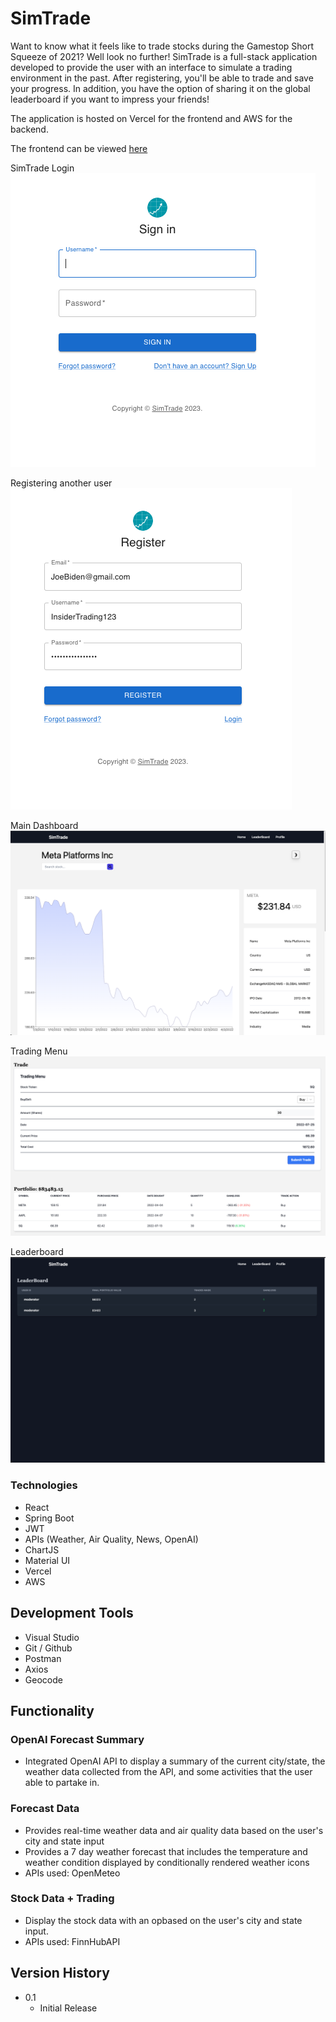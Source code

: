 # SimTrade

Want to know what it feels like to trade stocks during the Gamestop Short Squeeze of 2021? Well look no further! SimTrade is a full-stack application developed to provide the user with an interface to simulate a trading environment in the past. After registering, you'll be able to trade and save your progress. In addition, you have the option of sharing it on the global leaderboard if you want to impress your friends! 

The application is hosted on Vercel for the frontend and AWS for the backend. 

The frontend can be viewed [here](https://google.com)

SimTrade Login
![Alt text](/public/demo1.png)

Registering another user
![Alt text](/public/demo2.png)

Main Dashboard
![Alt text](/public/demo3.png)

Trading Menu
![Alt text](/public/demo4.png)

Leaderboard
![Alt text](/public/demo5.png)

### Technologies 

* React
* Spring Boot
* JWT
* APIs (Weather, Air Quality, News, OpenAI)
* ChartJS
* Material UI
* Vercel
* AWS

## Development Tools

* Visual Studio
* Git / Github
* Postman
* Axios
* Geocode

## Functionality 

### OpenAI Forecast Summary 

* Integrated OpenAI API to display a summary of the current city/state, the weather data collected from the API, and some activities that the user able to partake in.

### Forecast Data 

* Provides real-time weather data and air quality data based on the user's city and state input
* Provides a 7 day weather forecast that includes the temperature and weather condition displayed by conditionally rendered weather icons
* APIs used: OpenMeteo

### Stock Data + Trading

* Display the stock data with an opbased on the user's city and state input.
* APIs used: FinnHubAPI

## Version History

* 0.1
    * Initial Release
